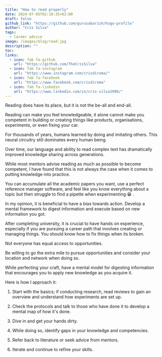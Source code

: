 ```yaml
---
title: "How to read properly"
date: 2024-07-05T02:10:35+02:00
draft: false
github_link: "https://github.com/gurusabarish/hugo-profile"
author: "Cris Silva"
tags:
  - Career advice
image: /images/blog/read.jpg
description: ""
toc:
links:
  - icon: fab fa-github
    url: "https://github.com/TheCrisSilva"
  - icon: fab fa-instagram
    url: "https://www.instagram.com/crisdiroma/"
  - icon: fab fa-facebook
    url: "https://www.facebook.com/crisdiroma"
  - icon: fab fa-linkedin
    url: "https://www.linkedin.com/in/cris-silva1996/"
---
```


Reading does have its place, but it is not the be-all and end-all.


Reading can make you feel knowledgeable, it alone cannot make you competent in building or creating things like products, organisations, experiments, or even fixing your car.


For thousands of years, humans learned by doing and imitating others. This neural circuitry still dominates every human being.


Over time, our language and ability to read complex text has dramatically improved knowledge sharing across generations.


While most mentors advise reading as much as possible to become competent, I have found that this is not always the case when it comes to putting knowledge into practice.


You can accumulate all the academic papers you want, use a perfect reference manager software, and feel like you know everything about a topic but then struggle to find a pipette when experimenting 😁 .


In my opinion, it is beneficial to have a bias towards action. Develop a mental framework to digest information and execute based on new information you got.


After completing university, it is crucial to have hands on experience, especially if you are pursuing a career path that involves creating or managing things. You should know how to fix things when its broken.


Not everyone has equal access to opportunities. 


Be willing to go the extra mile to pursue opportunities and consider your location and network when doing so.


While perfecting your craft, have a mental model for digesting information that encourages you to apply new knowledge as you acquire it.


Here is how I approach it:


1. Start with the basics; if conducting research, read reviews to gain an overview and understand how experiments are set up.


2. Check the protocols and talk to those who have done it to develop a mental map of how it's done.


3. Dive in and get your hands dirty.


4. While doing so, identify gaps in your knowledge and competencies.


5. Refer back to literature or seek advice from mentors.


6. Iterate and continue to refine your skills.